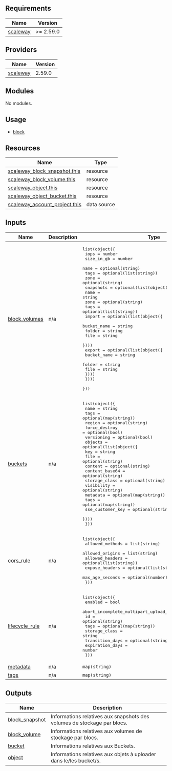 ## Requirements

| Name | Version |
|------|---------|
| <a name="requirement_scaleway"></a> [scaleway](#requirement\_scaleway) | >= 2.59.0 |

## Providers

| Name | Version |
|------|---------|
| <a name="provider_scaleway"></a> [scaleway](#provider\_scaleway) | 2.59.0 |

## Modules

No modules.

## Usage

- [block](example/main.tf)

## Resources

| Name | Type |
|------|------|
| [scaleway_block_snapshot.this](https://registry.terraform.io/providers/scaleway/scaleway/latest/docs/resources/block_snapshot) | resource |
| [scaleway_block_volume.this](https://registry.terraform.io/providers/scaleway/scaleway/latest/docs/resources/block_volume) | resource |
| [scaleway_object.this](https://registry.terraform.io/providers/scaleway/scaleway/latest/docs/resources/object) | resource |
| [scaleway_object_bucket.this](https://registry.terraform.io/providers/scaleway/scaleway/latest/docs/resources/object_bucket) | resource |
| [scaleway_account_project.this](https://registry.terraform.io/providers/scaleway/scaleway/latest/docs/data-sources/account_project) | data source |

## Inputs

| Name | Description | Type | Default | Required |
|------|-------------|------|---------|:--------:|
| <a name="input_block_volumes"></a> [block\_volumes](#input\_block\_volumes) | n/a | <pre>list(object({<br/>    iops       = number<br/>    size_in_gb = number<br/>    name       = optional(string)<br/>    tags       = optional(list(string))<br/>    zone       = optional(string)<br/>    snapshots = optional(list(object({<br/>      name = string<br/>      zone = optional(string)<br/>      tags = optional(list(string))<br/>      import = optional(list(object({<br/>        bucket_name = string<br/>        folder      = string<br/>        file        = string<br/>      })))<br/>      export = optional(list(object({<br/>        bucket_name = string<br/>        folder      = string<br/>        file        = string<br/>      })))<br/>    })))<br/>  }))</pre> | `[]` | no |
| <a name="input_buckets"></a> [buckets](#input\_buckets) | n/a | <pre>list(object({<br/>    name          = string<br/>    tags          = optional(map(string))<br/>    region        = optional(string)<br/>    force_destroy = optional(bool)<br/>    versioning    = optional(bool)<br/>    objects = optional(list(object({<br/>      key              = string<br/>      file             = optional(string)<br/>      content          = optional(string)<br/>      content_base64   = optional(string)<br/>      storage_class    = optional(string)<br/>      visibility       = optional(string)<br/>      metadata         = optional(map(string))<br/>      tags             = optional(map(string))<br/>      sse_customer_key = optional(string)<br/>    })))<br/>  }))</pre> | `[]` | no |
| <a name="input_cors_rule"></a> [cors\_rule](#input\_cors\_rule) | n/a | <pre>list(object({<br/>    allowed_methods = list(string)<br/>    allowed_origins = list(string)<br/>    allowed_headers = optional(list(string))<br/>    expose_headers  = optional(list(string))<br/>    max_age_seconds = optional(number)<br/>  }))</pre> | `[]` | no |
| <a name="input_lifecycle_rule"></a> [lifecycle\_rule](#input\_lifecycle\_rule) | n/a | <pre>list(object({<br/>    enabled                                = bool<br/>    abort_incomplete_multipart_upload_days = optional(number)<br/>    id                                     = optional(string)<br/>    tags                                   = optional(map(string))<br/>    storage_class                          = string<br/>    transition_days                        = optional(string)<br/>    expiration_days                        = number<br/>  }))</pre> | `[]` | no |
| <a name="input_metadata"></a> [metadata](#input\_metadata) | n/a | `map(string)` | `{}` | no |
| <a name="input_tags"></a> [tags](#input\_tags) | n/a | `map(string)` | `{}` | no |

## Outputs

| Name | Description |
|------|-------------|
| <a name="output_block_snapshot"></a> [block\_snapshot](#output\_block\_snapshot) | Informations relatives aux snapshots des volumes de stockage par blocs. |
| <a name="output_block_volume"></a> [block\_volume](#output\_block\_volume) | Informations relatives aux volumes de stockage par blocs. |
| <a name="output_bucket"></a> [bucket](#output\_bucket) | Informations relatives aux Buckets. |
| <a name="output_object"></a> [object](#output\_object) | Informations relatives aux objets à uploader dans le/les bucket/s. |
